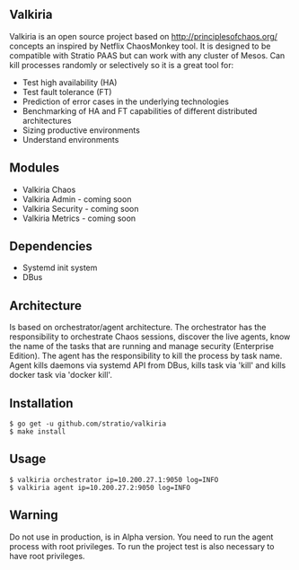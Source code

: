 ## Valkiria

Valkiria is an open source project based on http://principlesofchaos.org/ concepts an inspired by Netflix ChaosMonkey tool.
It is designed to be compatible with Stratio PAAS but can work with any cluster of Mesos.
Can kill processes randomly or selectively so it is a great tool for:
* Test high availability (HA)
* Test fault tolerance (FT)
* Prediction of error cases in the underlying technologies
* Benchmarking of HA and FT capabilities of different distributed architectures
* Sizing productive environments
* Understand environments


## Modules

* Valkiria Chaos
* Valkiria Admin - coming soon
* Valkiria Security - coming soon
* Valkiria Metrics - coming soon

## Dependencies
* Systemd init system
* DBus

## Architecture

Is based on orchestrator/agent architecture. The orchestrator has the responsibility to orchestrate Chaos sessions, 
discover the live agents, know the name of the tasks that are running and manage security (Enterprise Edition).
The agent has the responsibility to kill the process by task name. Agent kills daemons via systemd API from DBus, 
kills task via 'kill' and kills docker task via 'docker kill'.


## Installation

```console
$ go get -u github.com/stratio/valkiria
$ make install
```


## Usage

```console
$ valkiria orchestrator ip=10.200.27.1:9050 log=INFO
$ valkiria agent ip=10.200.27.2:9050 log=INFO
```


## Warning
Do not use in production, is in Alpha version. You need to run the agent process with root privileges. 
To run the project test is also necessary to have root privileges.